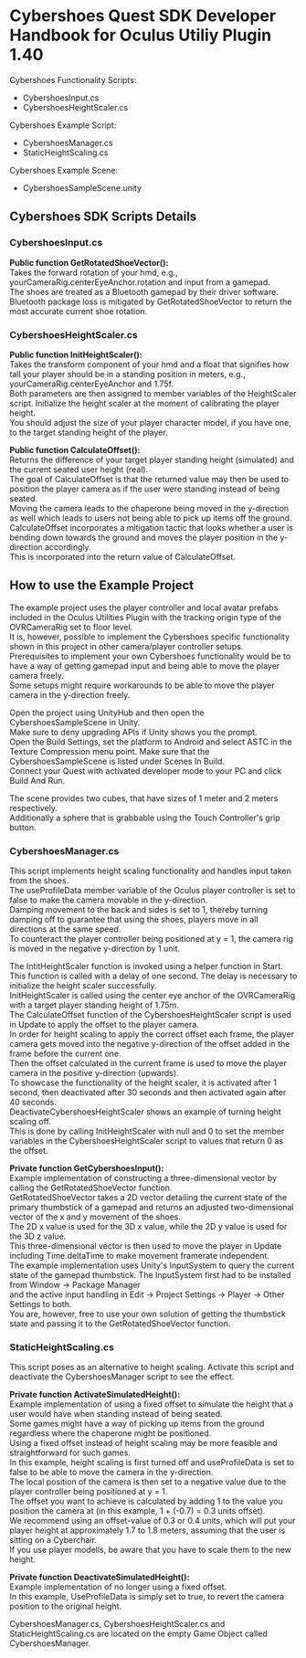 # Cybershoes Quest SDK Developer Handbook for Oculus Utiliy Plugin 1.40

Cybershoes Functionality Scripts:
* CybershoesInput.cs
* CybershoesHeightScaler.cs

Cybershoes Example Script:
* CybershoesManager.cs
* StaticHeightScaling.cs

Cybershoes Example Scene:
* CybershoesSampleScene.unity

## Cybershoes SDK Scripts Details
### CybershoesInput.cs
**Public function GetRotatedShoeVector():**  
Takes the forward rotation of your hmd, e.g., yourCameraRig.centerEyeAnchor.rotation and input from a gamepad.  
The shoes are treated as a Bluetooth gamepad by their driver software.  
Bluetooth package loss is mitigated by GetRotatedShoeVector to return the most accurate current shoe rotation.  
  
### CybershoesHeightScaler.cs
**Public function InitHeightScaler():**  
Takes the transform component of your hmd and a float that signifies how tall your player should be in a standing position in meters, e.g., yourCameraRig.centerEyeAnchor and 1.75f.  
Both parameters are then assigned to member variables of the HeightScaler script. Initialize the height scaler at the moment of calibrating the player height.  
You should adjust the size of your player character model, if you have one, to the target standing height of the player.  

**Public function CalculateOffset():**  
Returns the difference of your target player standing height (simulated) and the current seated user height (real).  
The goal of CalculateOffset is that the returned value may then be used to position the player camera as if the user were standing instead of being seated.  
Moving the camera leads to the chaperone being moved in the y-direction as well which leads to users not being able to pick up items off the ground.  
CalculateOffset incorporates a mitigation tactic that looks whether a user is bending down towards the ground and moves the player position in the y-direction accordingly.  
This is incorporated into the return value of CalculateOffset.  

## How to use the Example Project
The example project uses the player controller and local avatar prefabs included in the Oculus Utilities Plugin with the tracking origin type of the OVRCameraRig set to floor level.  
It is, however, possible to implement the Cybershoes specific functionality shown in this project in other camera/player controller setups.  
Prerequisites to implement your own Cybershoes functionality would be to have a way of getting gamepad input and being able to move the player camera freely.  
Some setups might require workarounds to be able to move the player camera in the y-direction freely.  

Open the project using UnityHub and then open the CybershoesSampleScene in Unity.  
Make sure to deny upgrading APIs if Unity shows you the prompt.  
Open the Build Settings, set the platform to Android and select ASTC in the Texture Compression menu point. Make sure that the CybershoesSampleScene is listed under Scenes In Build.  
Connect your Quest with activated developer mode to your PC and click Build And Run.  

The scene provides two cubes, that have sizes of 1 meter and 2 meters respectively.  
Additionally a sphere that is grabbable using the Touch Controller's grip button.  
  
### CybershoesManager.cs
This script implements height scaling functionality and handles input taken from the shoes.  
The useProfileData member variable of the Oculus player controller is set to false to make the camera movable in the y-direction.  
Damping movement to the back and sides is set to 1, thereby turning damping off to guarantee that using the shoes, players move in all directions at the same speed.  
To counteract the player controller being positioned at y = 1, the camera rig is moved in the negative y-direction by 1 unit.  

The IntitHeightScaler function is invoked using a helper function in Start. This function is called with a delay of one second. The delay is necessary to initialize the height scaler successfully.   
InitHeightScaler is called using the center eye anchor of the OVRCameraRig with a target player standing height of 1.75m.  
The CalculateOffset function of the CybershoesHeightScaler script is used in Update to apply the offset to the player camera.  
In order for height scaling to apply the correct offset each frame, the player camera gets moved into the negative y-direction of the offset added in the frame before the current one.  
Then the offset calculated in the current frame is used to move the player camera in the positive y-direction (upwards).  
To showcase the functionality of the height scaler, it is activated after 1 second, then deactivated after 30 seconds and then activated again after 40 seconds.  
DeactivateCybershoesHeightScaler shows an example of turning height scaling off.  
This is done by calling InitHeightScaler with null and 0 to set the member variables in the CybershoesHeightScaler script to values that return 0 as the offset.    

**Private function GetCybershoesInput():**  
Example implementation of constructing a three-dimensional vector by calling the GetRotatedShoeVector function.  
GetRotatedShoeVector takes a 2D vector detailing the current state of the primary thumbstick of a gamepad and returns an adjusted two-dimensional vector of the x and y movement of the shoes.  
The 2D x value is used for the 3D x value, while the 2D y value is used for the 3D z value.  
This three-dimensional vector is then used to move the player in Update including Time.deltaTime to make movement framerate independent.  
The example implementation uses Unity's InputSystem to query the current state of the gamepad thumbstick.
The InputSystem first had to be installed from Window -> Package Manager  
and the active input handling in Edit -> Project Settings -> Player -> Other Settings to both.  
You are, however, free to use your own solution of getting the thumbstick state and passing it to the GetRotatedShoeVector function.  

### StaticHeightScaling.cs
This script poses as an alternative to height scaling. Activate this script and deactivate the CybershoesManager script to see the effect.  

**Private function ActivateSimulatedHeight():**  
Example implementation of using a fixed offset to simulate the height that a user would have when standing instead of being seated.  
Some games might have a way of picking up items from the ground regardless where the chaperone might be positioned.  
Using a fixed offset instead of height scaling may be more feasible and straightforward for such games.  
In this example, height scaling is first turned off and useProfileData is set to false to be able to move the camera in the y-direction.  
The local position of the camera is then set to a negative value due to the player controller being positioned at y = 1.  
The offset you want to achieve is calculated by adding 1 to the value you position the camera at (in this example, 1 + (-0.7) = 0.3 units offset).  
We recommend using an offset-value of 0.3 or 0.4 units, which will put your player height at approximately 1.7 to 1.8 meters, assuming that the user is sitting on a Cyberchair.  
If you use player modells, be aware that you have to scale them to the new height.  

**Private function DeactivateSimulatedHeight():**  
Example implementation of no longer using a fixed offset.  
In this example, UseProfileData is simply set to true, to revert the camera position to the original height.

CybershoesManager.cs, CybershoesHeightScaler.cs and StaticHeightScaling.cs are located on the empty Game Object called CybershoesManager.  



